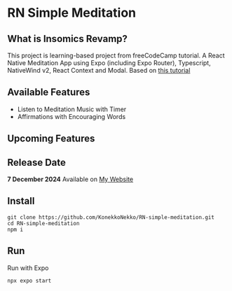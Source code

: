 # RN Simple Meditation

## What is Insomics Revamp?

This project is learning-based project from freeCodeCamp tutorial. A React Native Meditation App using Expo (including Expo Router), Typescript, NativeWind v2, React Context and Modal. Based on <a href="https://www.youtube.com/watch?v=9UKCv9T_rIo">this tutorial</a>

## Available Features

- Listen to Meditation Music with Timer
- Affirmations with Encouraging Words

## Upcoming Features



## Release Date

**7 December 2024**
Available on <a href="https://konekkonekko.github.io">My Website</a>

## Install

```
git clone https://github.com/KonekkoNekko/RN-simple-meditation.git
cd RN-simple-meditation
npm i
```

## Run

Run with Expo

```
npx expo start
```

